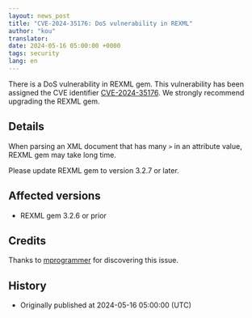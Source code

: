 ```yaml
---
layout: news_post
title: "CVE-2024-35176: DoS vulnerability in REXML"
author: "kou"
translator:
date: 2024-05-16 05:00:00 +0000
tags: security
lang: en
---
```


There is a DoS vulnerability in REXML gem. This vulnerability has been assigned the CVE identifier [CVE-2024-35176](https://www.cve.org/CVERecord?id=CVE-2024-35176). We strongly recommend upgrading the REXML gem.

## Details

When parsing an XML document that has many `>` in an attribute value, REXML gem may take long time.

Please update REXML gem to version 3.2.7 or later.

## Affected versions

* REXML gem 3.2.6 or prior

## Credits

Thanks to [mprogrammer](https://hackerone.com/mprogrammer) for discovering this issue.

## History

* Originally published at 2024-05-16 05:00:00 (UTC)
